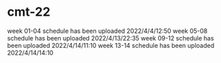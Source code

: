 # cmt-22
week 01-04 schedule has been uploaded 2022/4/4/12:50
week 05-08 schedule has been uploaded 2022/4/13/22:35
week 09-12 schedule has been uploaded 2022/4/14/11:10
week 13-14 schedule has been uploaded 2022/4/14/14:10
